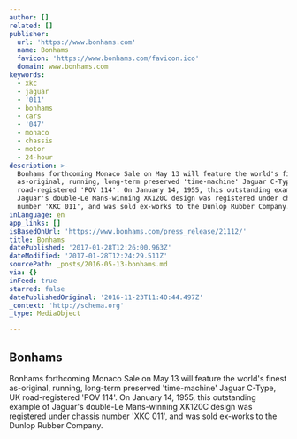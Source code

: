 ```yaml
---
author: []
related: []
publisher:
  url: 'https://www.bonhams.com'
  name: Bonhams
  favicon: 'https://www.bonhams.com/favicon.ico'
  domain: www.bonhams.com
keywords:
  - xkc
  - jaguar
  - '011'
  - bonhams
  - cars
  - '047'
  - monaco
  - chassis
  - motor
  - 24-hour
description: >-
  Bonhams forthcoming Monaco Sale on May 13 will feature the world's finest
  as-original, running, long-term preserved 'time-machine' Jaguar C-Type, UK
  road-registered 'POV 114'. On January 14, 1955, this outstanding example of
  Jaguar's double-Le Mans-winning XK120C design was registered under chassis
  number 'XKC 011', and was sold ex-works to the Dunlop Rubber Company.
inLanguage: en
app_links: []
isBasedOnUrl: 'https://www.bonhams.com/press_release/21112/'
title: Bonhams
datePublished: '2017-01-28T12:26:00.963Z'
dateModified: '2017-01-28T12:24:29.511Z'
sourcePath: _posts/2016-05-13-bonhams.md
via: {}
inFeed: true
starred: false
datePublishedOriginal: '2016-11-23T11:40:44.497Z'
_context: 'http://schema.org'
_type: MediaObject

---
```

<article style=""><h1>Bonhams</h1><p>Bonhams forthcoming Monaco Sale on May 13 will feature the world's finest as-original, running, long-term preserved 'time-machine' Jaguar C-Type, UK road-registered 'POV 114'. On January 14, 1955, this outstanding example of Jaguar's double-Le Mans-winning XK120C design was registered under chassis number 'XKC 011', and was sold ex-works to the Dunlop Rubber Company.</p></article>